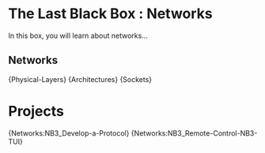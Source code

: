 # The Last Black Box : Networks
In this box, you will learn about networks...

## Networks
{Physical-Layers}
{Architectures}
{Sockets}

# Projects
{Networks:NB3_Develop-a-Protocol}
{Networks:NB3_Remote-Control-NB3-TUI}
